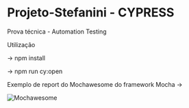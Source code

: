 # Projeto-Stefanini  - CYPRESS
 Prova técnica - Automation Testing
 
 Utilização
 
  -> npm install
 
  -> npm run cy:open

Exemplo de report do Mochawesome do framework Mocha ->

![Mochawesome](https://user-images.githubusercontent.com/67138155/133734391-28119f3c-a17a-4855-9230-1b8e3a25a4e0.png)
